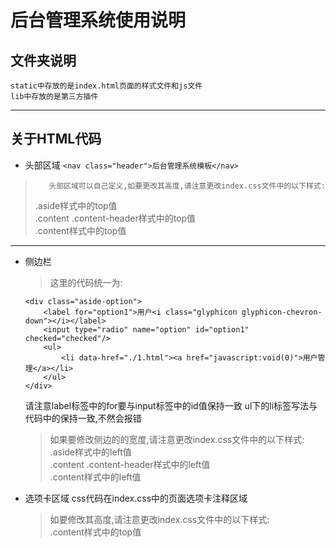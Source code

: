 # 后台管理系统使用说明

## 文件夹说明
	static中存放的是index.html页面的样式文件和js文件
	lib中存放的是第三方插件
*********

## 关于HTML代码
* 头部区域
	 `<nav class="header">后台管理系统模板</nav>`
>        头部区域可以自己定义,如要更改其高度,请注意更改index.css文件中的以下样式:
>	.aside样式中的top值<br>
>	.content .content-header样式中的top值<br>
>	.content样式中的top值<br>

********

* 侧边栏
	> 这里的代码统一为:
	```
	<div class="aside-option">
		<label for="option1">用户<i class="glyphicon glyphicon-chevron-down"></i></label>
		<input type="radio" name="option" id="option1" checked="checked"/>           
		<ul>
			<li data-href="./1.html"><a href="javascript:void(0)">用户管理</a></li>
		</ul>
	</div>
	```
	请注意label标签中的for要与input标签中的id值保持一致
	ul下的li标签写法与代码中的保持一致,不然会报错
	> 如果要修改侧边的的宽度,请注意更改index.css文件中的以下样式:<br>
	.aside样式中的left值<br>
	.content .content-header样式中的left值<br>
	.content样式中的left值<br>

* 选项卡区域
	css代码在index.css中的页面选项卡注释区域
	> 如要修改其高度,请注意更改index.css文件中的以下样式:<br>
	.content样式中的top值

